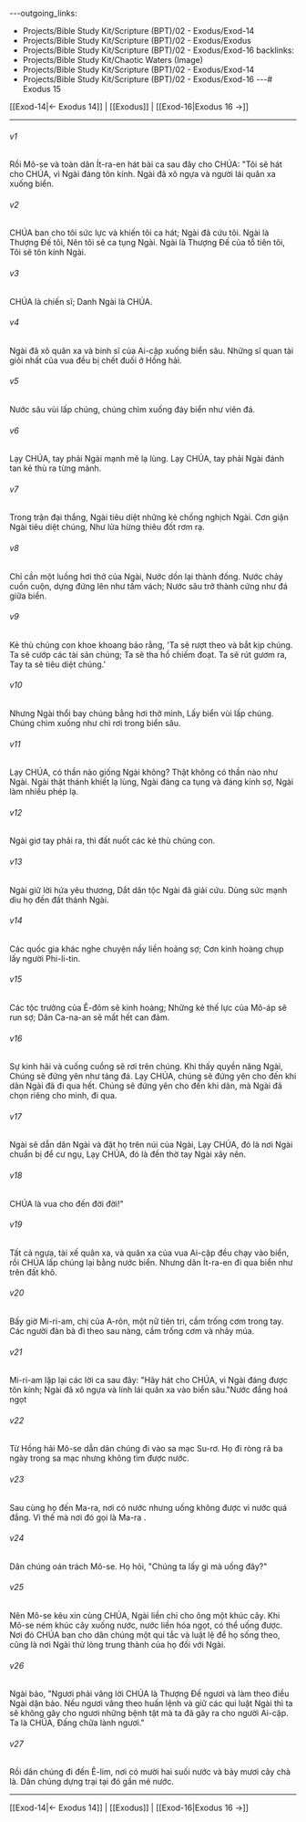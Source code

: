 ---outgoing_links:
  - Projects/Bible Study Kit/Scripture (BPT)/02 - Exodus/Exod-14
  - Projects/Bible Study Kit/Scripture (BPT)/02 - Exodus/Exodus
  - Projects/Bible Study Kit/Scripture (BPT)/02 - Exodus/Exod-16
backlinks:
  - Projects/Bible Study Kit/Chaotic Waters (Image)
  - Projects/Bible Study Kit/Scripture (BPT)/02 - Exodus/Exod-14
  - Projects/Bible Study Kit/Scripture (BPT)/02 - Exodus/Exod-16
---# Exodus 15

[[Exod-14|← Exodus 14]] | [[Exodus]] | [[Exod-16|Exodus 16 →]]
***



###### v1 
Rồi Mô-se và toàn dân Ít-ra-en hát bài ca sau đây cho CHÚA: "Tôi sẽ hát cho CHÚA, vì Ngài đáng tôn kính. Ngài đã xô ngựa và người lái quân xa xuống biển. 

###### v2 
CHÚA ban cho tôi sức lực và khiến tôi ca hát; Ngài đã cứu tôi. Ngài là Thượng Đế tôi, Nên tôi sẽ ca tụng Ngài. Ngài là Thượng Đế của tổ tiên tôi, Tôi sẽ tôn kính Ngài. 

###### v3 
CHÚA là chiến sĩ; Danh Ngài là CHÚA. 

###### v4 
Ngài đã xô quân xa và binh sĩ của Ai-cập xuống biển sâu. Những sĩ quan tài giỏi nhất của vua đều bị chết đuối ở Hồng hải. 

###### v5 
Nước sâu vùi lấp chúng, chúng chìm xuống đáy biển như viên đá. 

###### v6 
Lạy CHÚA, tay phải Ngài mạnh mẽ lạ lùng. Lạy CHÚA, tay phải Ngài đánh tan kẻ thù ra từng mảnh. 

###### v7 
Trong trận đại thắng, Ngài tiêu diệt những kẻ chống nghịch Ngài. Cơn giận Ngài tiêu diệt chúng, Như lửa hừng thiêu đốt rơm rạ. 

###### v8 
Chỉ cần một luồng hơi thở của Ngài, Nước dồn lại thành đống. Nước chảy cuồn cuộn, dựng đứng lên như tấm vách; Nước sâu trở thành cứng như đá giữa biển. 

###### v9 
Kẻ thù chúng con khoe khoang bảo rằng, 'Ta sẽ rượt theo và bắt kịp chúng. Ta sẽ cướp các tài sản chúng; Ta sẽ tha hồ chiếm đoạt. Ta sẽ rút gươm ra, Tay ta sẽ tiêu diệt chúng.' 

###### v10 
Nhưng Ngài thổi bay chúng bằng hơi thở mình, Lấy biển vùi lấp chúng. Chúng chìm xuống như chì rơi trong biển sâu. 

###### v11 
Lạy CHÚA, có thần nào giống Ngài không? Thật không có thần nào như Ngài. Ngài thật thánh khiết lạ lùng, Ngài đáng ca tụng và đáng kính sợ, Ngài làm nhiều phép lạ. 

###### v12 
Ngài giơ tay phải ra, thì đất nuốt các kẻ thù chúng con. 

###### v13 
Ngài giữ lời hứa yêu thương, Dắt dân tộc Ngài đã giải cứu. Dùng sức mạnh dìu họ đến đất thánh Ngài. 

###### v14 
Các quốc gia khác nghe chuyện nầy liền hoảng sợ; Cơn kinh hoàng chụp lấy người Phi-li-tin. 

###### v15 
Các tộc trưởng của Ê-đôm sẽ kinh hoảng; Những kẻ thế lực của Mô-áp sẽ run sợ; Dân Ca-na-an sẽ mất hết can đảm. 

###### v16 
Sự kinh hãi và cuống cuồng sẽ rơi trên chúng. Khi thấy quyền năng Ngài, Chúng sẽ đứng yên như tảng đá. Lạy CHÚA, chúng sẽ đứng yên cho đến khi dân Ngài đã đi qua hết. Chúng sẽ đứng yên cho đến khi dân, mà Ngài đã chọn riêng cho mình, đi qua. 

###### v17 
Ngài sẽ dẫn dân Ngài và đặt họ trên núi của Ngài, Lạy CHÚA, đó là nơi Ngài chuẩn bị để cư ngụ, Lạy CHÚA, đó là đền thờ tay Ngài xây nên. 

###### v18 
CHÚA là vua cho đến đời đời!" 

###### v19 
Tất cả ngựa, tài xế quân xa, và quân xa của vua Ai-cập đều chạy vào biển, rồi CHÚA lấp chúng lại bằng nước biển. Nhưng dân Ít-ra-en đi qua biển như trên đất khô. 

###### v20 
Bấy giờ Mi-ri-am, chị của A-rôn, một nữ tiên tri, cầm trống cơm trong tay. Các người đàn bà đi theo sau nàng, cầm trống cơm và nhảy múa. 

###### v21 
Mi-ri-am lặp lại các lời ca sau đây: "Hãy hát cho CHÚA, vì Ngài đáng được tôn kính; Ngài đã xô ngựa và lính lái quân xa vào biển sâu."Nước đắng hoá ngọt 

###### v22 
Từ Hồng hải Mô-se dẫn dân chúng đi vào sa mạc Su-rơ. Họ đi ròng rã ba ngày trong sa mạc nhưng không tìm được nước. 

###### v23 
Sau cùng họ đến Ma-ra, nơi có nước nhưng uống không được vì nước quá đắng. Vì thế mà nơi đó gọi là Ma-ra . 

###### v24 
Dân chúng oán trách Mô-se. Họ hỏi, "Chúng ta lấy gì mà uống đây?" 

###### v25 
Nên Mô-se kêu xin cùng CHÚA, Ngài liền chỉ cho ông một khúc cây. Khi Mô-se ném khúc cây xuống nước, nước liền hóa ngọt, có thể uống được. Nơi đó CHÚA ban cho dân chúng một qui tắc và luật lệ để họ sống theo, cũng là nơi Ngài thử lòng trung thành của họ đối với Ngài. 

###### v26 
Ngài bảo, "Ngươi phải vâng lời CHÚA là Thượng Đế ngươi và làm theo điều Ngài dặn bảo. Nếu ngươi vâng theo huấn lệnh và giữ các qui luật Ngài thì ta sẽ không gây cho ngươi những bệnh tật mà ta đã gây ra cho người Ai-cập. Ta là CHÚA, Đấng chữa lành ngươi." 

###### v27 
Rồi dân chúng đi đến Ê-lim, nơi có mười hai suối nước và bảy mươi cây chà là. Dân chúng dựng trại tại đó gần mé nước.

***
[[Exod-14|← Exodus 14]] | [[Exodus]] | [[Exod-16|Exodus 16 →]]

